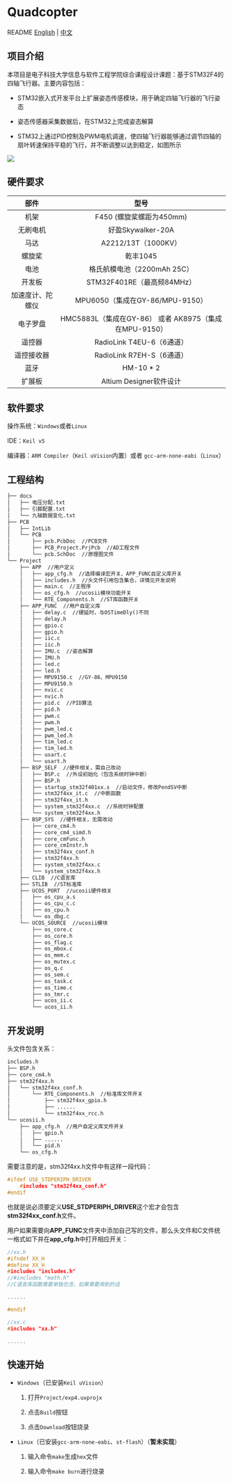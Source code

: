 # Quadcopter

README [English](README_EN.md) | [中文](README.md)

## 项目介绍
本项目是电子科技大学信息与软件工程学院综合课程设计课题：基于STM32F4的四轴飞行器。主要内容包括：

* STM32嵌入式开发平台上扩展姿态传感模块，用于确定四轴飞行器的飞行姿态

* 姿态传感器采集数据后，在STM32上完成姿态解算

* STM32上通过PID控制及PWM电机调速，使四轴飞行器能够通过调节四轴的扇叶转速保持平稳的飞行，并不断调整以达到稳定，如图所示

![ ](https://i.loli.net/2019/07/22/5d359b246f42576211.png)

## 硬件要求

| 部件           | 型号                       |
| :----------------: | :----------------------------: |
| 机架           | F450 (螺旋桨螺距为450mm) |
| 无刷电机     | 好盈Skywalker-20A          |
| 马达           | A2212/13T（1000KV）        |
| 螺旋桨        | 乾丰1045                   |
| 电池           | 格氏航模电池（2200mAh 25C） |
| 开发板        | STM32F401RE（最高频84MHz） |
| 加速度计、陀螺仪 | MPU6050（集成在GY-86/MPU-9150） |
| 电子罗盘     | HMC5883L（集成在GY-86） 或者 AK8975（集成在MPU-9150） |
| 遥控器        | RadioLink T4EU-6（6通道） |
| 遥控接收器  | RadioLink R7EH-S（6通道） |
| 蓝牙           | HM-10 * 2                    |
| 扩展板       | Altium Designer软件设计  |

## 软件要求

操作系统：`Windows`或者`Linux`

IDE：`Keil v5`

编译器：`ARM Compiler`（`Keil uVision`内置）或者 `gcc-arm-none-eabi`（`Linux`）

## 工程结构

```txt
├── docs
│   ├── 电压分配.txt
│   ├── 引脚配置.txt
│   └── 九轴数据变化.txt
├── PCB
│   ├── IntLib
│   └── PCB
│       ├── pcb.PcbDoc  //PCB文件
│       ├── PCB_Project.PrjPcb  //AD工程文件
│       └── pcb.SchDoc  //原理图文件
└── Project
    ├── APP  //用户定义
    │   ├── app_cfg.h  //选择编译宏开关、APP_FUNC自定义库开关
    │   ├── includes.h  //头文件引用包含集合，详情见开发说明
    │   ├── main.c  //主程序
    │   ├── os_cfg.h  //ucosii模块功能开关
    │   └── RTE_Components.h  //ST库函数开关
    ├── APP_FUNC  //用户自定义库
    │   ├── delay.c  //硬延时，与OSTimeDly()不同
    │   ├── delay.h
    │   ├── gpio.c
    │   ├── gpio.h
    │   ├── iic.c
    │   ├── iic.h
    │   ├── IMU.c  //姿态解算
    │   ├── IMU.h
    │   ├── led.c
    │   ├── led.h
    │   ├── MPU9150.c  //GY-86、MPU9150
    │   ├── MPU9150.h
    │   ├── nvic.c
    │   ├── nvic.h
    │   ├── pid.c  //PID算法
    │   ├── pid.h
    │   ├── pwm.c
    │   ├── pwm.h
    │   ├── pwm_led.c
    │   ├── pwm_led.h
    │   ├── tim_led.c
    │   ├── tim_led.h
    │   ├── usart.c
    │   └── usart.h
    ├── BSP_SELF  //硬件相关，需自己改动
    │   ├── BSP.c  //外设初始化（包含系统时钟中断）
    │   ├── BSP.h
    │   ├── startup_stm32f401xx.s  //启动文件，修改PendSV中断
    │   ├── stm32f4xx_it.c  //中断函数
    │   ├── stm32f4xx_it.h
    │   ├── system_stm32f4xx.c  //系统时钟配置
    │   └── system_stm32f4xx.h
    ├── BSP_SYS  //硬件相关，无需改动
    │   ├── core_cm4.h
    │   ├── core_cm4_simd.h
    │   ├── core_cmFunc.h
    │   ├── core_cmInstr.h
    │   ├── stm32f4xx_conf.h
    │   ├── stm32f4xx.h
    │   ├── system_stm32f4xx.c
    │   └── system_stm32f4xx.h
    ├── CLIB  //C语言库
    ├── STLIB  //ST标准库
    ├── UCOS_PORT  //ucosii硬件相关
    │   ├── os_cpu_a.s
    │   ├── os_cpu_c.c
    │   ├── os_cpu.h
    │   └── os_dbg.c
    └── UCOS_SOURCE  //ucosii模块
        ├── os_core.c
        ├── os_core.h
        ├── os_flag.c
        ├── os_mbox.c
        ├── os_mem.c
        ├── os_mutex.c
        ├── os_q.c
        ├── os_sem.c
        ├── os_task.c
        ├── os_time.c
        ├── os_tmr.c
        ├── ucos_ii.c
        └── ucos_ii.h
```

## 开发说明

头文件包含关系：

```txt
includes.h
├── BSP.h
├── core_cm4.h
├── stm32f4xx.h
│   └── stm32f4xx_conf.h
│       └── RTE_Components.h  //标准库文件开关
│           ├── stm32f4xx_gpio.h
│           ├── ......
│           └── stm32f4xx_rcc.h
└── ucosii.h
    ├── app_cfg.h  //用户自定义库文件开关
    │   ├── gpio.h
    │   ├── ......
    │   └── pid.h
    └── os_cfg.h
```

需要注意的是，stm32f4xx.h文件中有这样一段代码：

```c
#ifdef USE_STDPERIPH_DRIVER
    #includes "stm32f4xx_conf.h"
#endif
```

也就是说必须要定义**USE_STDPERIPH_DRIVER**这个宏才会包含**stm32f4xx_conf.h**文件。

用户如果需要向**APP_FUNC**文件夹中添加自己写的文件，那么头文件和C文件统一格式如下并在**app_cfg.h**中打开相应开关：

```c
//xx.h
#ifndef XX_H
#define XX_H
#includes "includes.h"
//#includes "math.h"  
//C语言库函数需要单独包含，如果需要用到的话

......

#endif
```

```c
//xx.c
#includes "xx.h"

......
```

## 快速开始

* `Windows`（已安装`Keil uVision`）

  1. 打开`Project/exp4.uvprojx`

  1. 点击`Build`按钮

  1. 点击`Download`按钮烧录

* `Linux`（已安装`gcc-arm-none-eabi`、`st-flash`）（**暂未实现**）

  1. 输入命令`make`生成`hex`文件

  1. 输入命令`make burn`进行烧录


